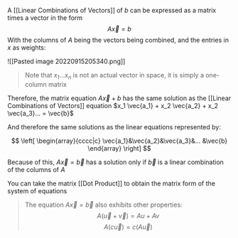A [[Linear Combinations of Vectors]] of $b$ can be expressed as a matrix times a vector in the form $$A\vec{x} = b$$With the columns of $A$ being the vectors being combined, and the entries in $x$ as weights:

![[Pasted image 20220915205340.png]]

> Note that $x_1 ... x_n$ is not an actual vector in space, it is simply a one-column matrix

Therefore, the matrix equation $A\vec{x} + b$ has the same solution as the [[Linear Combinations of Vectors]] equation $x_1 \vec{a_1} + x_2 \vec{a_2} + x_2 \vec{a_3}... = \vec{b}$

And therefore the same solutions as the linear equations represented by:

$$
\left[
\begin{array}{cccc|c}
\vec{a_1}&\vec{a_2}&\vec{a_3}&... &\vec{b}
\end{array}
\right]
$$

Because of this, $A\vec{x} = \vec{b}$ has a solution only if $\vec{b}$ is a linear combination of the columns of $A$

You can take the matrix [[Dot Product]] to obtain the matrix form of the system of equations

>The equation $A\vec{x}=\vec{b}$ also exhibits other properties:
> $$A(\vec{u} + \vec{v}) = Au + Av$$
> $$A(c\vec{u}) = c(A\vec{u})$$



